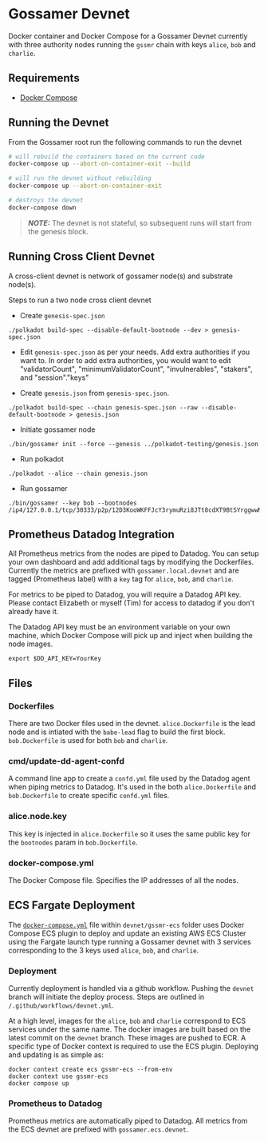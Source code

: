 # Gossamer Devnet

Docker container and Docker Compose for a Gossamer Devnet currently with three authority nodes running the `gssmr` chain with keys `alice`, `bob` and `charlie`.

## Requirements

- [Docker Compose](https://docs.docker.com/compose/install/)

## Running the Devnet

From the Gossamer root run the following commands to run the devnet

```sh
# will rebuild the containers based on the current code
docker-compose up --abort-on-container-exit --build 

# will run the devnet without rebuilding
docker-compose up --abort-on-container-exit

# destroys the devnet
docker-compose down
```

> **_NOTE:_**  The devnet is not stateful, so subsequent runs will start from the genesis block.

## Running Cross Client Devnet

A cross-client devnet is network of gossamer node(s) and substrate node(s).

Steps to run a two node cross client devnet

- Create `genesis-spec.json`
```
./polkadot build-spec --disable-default-bootnode --dev > genesis-spec.json
```

- Edit `genesis-spec.json` as per your needs. Add extra authorities if you want to. In order to add extra authorities, you would want to edit "validatorCount", "minimumValidatorCount", "invulnerables", "stakers", and "session"."keys"

- Create `genesis.json` from `genesis-spec.json`.
```
./polkadot build-spec --chain genesis-spec.json --raw --disable-default-bootnode > genesis.json
```

- Initiate gossamer node
```
./bin/gossamer init --force --genesis ../polkadot-testing/genesis.json
```

- Run polkadot
```
./polkadot --alice --chain genesis.json
```

- Run gossamer
```
./bin/gossamer --key bob --bootnodes /ip4/127.0.0.1/tcp/30333/p2p/12D3KooWKFFJcY3rymuRzi8JTt8cdXT9BtSYrggwwMqyzW7c6W6P
```

## Prometheus Datadog Integration

All Prometheus metrics from the nodes are piped to Datadog. You can setup your own dashboard and add additional tags by modifying the Dockerfiles.  Currently the metrics are prefixed with `gossamer.local.devnet` and are tagged (Prometheus label) with a `key` tag for `alice`, `bob`, and `charlie`.

For metrics to be piped to Datadog, you will require a Datadog API key.  Please contact Elizabeth or myself (Tim) for access to datadog if you don't already have it.

The Datadog API key must be an environment variable on your own machine, which Docker Compose will pick up and inject when building the node images.

```
export $DD_API_KEY=YourKey
```

## Files

### Dockerfiles

There are two Docker files used in the devnet.  `alice.Dockerfile` is the lead node and is intiated with the `babe-lead` flag to build the first block.  `bob.Dockerfile` is used for both `bob` and `charlie`.

### cmd/update-dd-agent-confd

A command line app to create a `confd.yml` file used by the Datadog agent when piping metrics to Datadog.  It's used in the both `alice.Dockerfile` and `bob.Dockerfile` to create specific `confd.yml` files.

### alice.node.key

This key is injected in `alice.Dockerfile` so it uses the same public key for the `bootnodes` param in `bob.Dockerfile`. 

### docker-compose.yml

The Docker Compose file.  Specifies the IP addresses of all the nodes. 


## ECS Fargate Deployment

The [`docker-compose.yml`](gssmr-ecs/docker-compose.yml) file within `devnet/gssmr-ecs` folder uses Docker Compose ECS plugin to deploy and update an existing AWS ECS Cluster using the Fargate launch type running a Gossamer devnet with 3 services corresponding to the 3 keys used `alice`, `bob`, and `charlie`.  

### Deployment

Currently deployment is handled via a github workflow.  Pushing the `devnet` branch will initiate the deploy process.  Steps are outlined in `/.github/workflows/devnet.yml`. 

At a high level, images for the `alice`, `bob` and `charlie` correspond to ECS services under the same name.  The docker images are built based on the latest commit on the `devnet` branch.  These images are pushed to ECR.  A specific type of Docker context is required to use the ECS plugin.  Deploying and updating is as simple as:

```
docker context create ecs gssmr-ecs --from-env
docker context use gssmr-ecs
docker compose up
```

### Prometheus to Datadog

Prometheus metrics are automatically piped to Datadog.  All metrics from the ECS devnet are prefixed with `gossamer.ecs.devnet`.  

